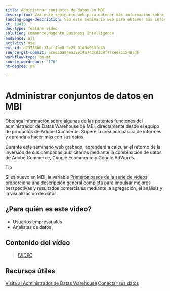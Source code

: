 ```yaml
---
title: Administrar conjuntos de datos en MBI
description: Vea este seminario web para obtener más información sobre algunas de las potentes funciones del Administrador de Datas Warehouse de MBI.
landing-page-description: Vea este seminario web para obtener más información sobre algunas de las potentes funciones del Administrador de Datas Warehouse de MBI.
kt: 10410
doc-type: feature video
solution: Commerce,Magento Business Intelligence
audience: all
activity: use
exl-id: d73758b0-37bf-4be8-8e25-01d3d983fd43
source-git-commit: acee5ba84ea32e14a743cd269f77ced821548ad6
workflow-type: tm+mt
source-wordcount: '170'
ht-degree: 0%

---
```


# Administrar conjuntos de datos en MBI

Obtenga información sobre algunas de las potentes funciones del administrador de Datas Warehouse de MBI, directamente desde el equipo de productos de Adobe Commerce. Supere la creación básica de informes y aprenda a hacer más con sus datos.

Durante este seminario web grabado, aprenderá a calcular el retorno de la inversión de sus campañas publicitarias mediante la combinación de datos de Adobe Commerce, Google Ecommerce y Google AdWords.

>[!TIP]
>
>Si es nuevo en MBI, la variable [Primeros pasos de la serie de vídeos](./../1-overview.md) proporciona una descripción general completa para impulsar mejores perspectivas y resultados comerciales mediante la agregación, el análisis y la visualización de datos.

## ¿Para quién es este vídeo?

- Usuarios empresariales
- Analistas de datos

## Contenido del vídeo

>[!VIDEO](https://video.tv.adobe.com/v/342497?quality=12&learn=on)

## Recursos útiles

[Visita al Administrador de Datas Warehouse](https://docs.magento.com/mbi/data-analyst/data-warehouse-mgr/tour-dwm.html)
[Conectar sus datos](https://docs.magento.com/mbi/data-analyst/importing-data/connecting-data/connecting-data.html)
